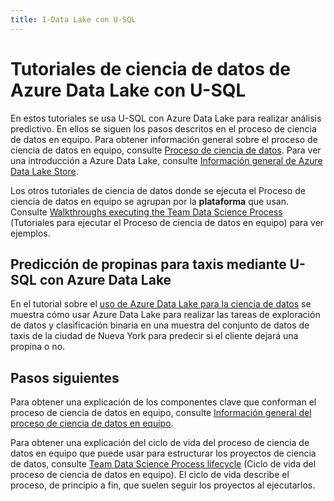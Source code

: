 ```yaml
---
title: 1-Data Lake con U-SQL
---
```

# <a name="azure-data-lake-data-science-walkthroughs-using-u-sql"></a>Tutoriales de ciencia de datos de Azure Data Lake con U-SQL

En estos tutoriales se usa U-SQL con Azure Data Lake para realizar análisis predictivo. En ellos se siguen los pasos descritos en el proceso de ciencia de datos en equipo. Para obtener información general sobre el proceso de ciencia de datos en equipo, consulte [Proceso de ciencia de datos](overview.md). Para ver una introducción a Azure Data Lake, consulte [Información general de Azure Data Lake Store](../../data-lake-store/data-lake-store-overview.md).

Los otros tutoriales de ciencia de datos donde se ejecuta el Proceso de ciencia de datos en equipo se agrupan por la **plataforma** que usan. Consulte [Walkthroughs executing the Team Data Science Process](walkthroughs.md) (Tutoriales para ejecutar el Proceso de ciencia de datos en equipo) para ver ejemplos.


## <a name="predict-taxi-tips-using-u-sql-with-azure-data-lake"></a>Predicción de propinas para taxis mediante U-SQL con Azure Data Lake

En el tutorial sobre el [uso de Azure Data Lake para la ciencia de datos](data-lake-walkthrough.md) se muestra cómo usar Azure Data Lake para realizar las tareas de exploración de datos y clasificación binaria en una muestra del conjunto de datos de taxis de la ciudad de Nueva York para predecir si el cliente dejará una propina o no. 


## <a name="next-steps"></a>Pasos siguientes

Para obtener una explicación de los componentes clave que conforman el proceso de ciencia de datos en equipo, consulte [Información general del proceso de ciencia de datos en equipo](overview.md).

Para obtener una explicación del ciclo de vida del proceso de ciencia de datos en equipo que puede usar para estructurar los proyectos de ciencia de datos, consulte [Team Data Science Process lifecycle](lifecycle.md) (Ciclo de vida del proceso de ciencia de datos en equipo). El ciclo de vida describe el proceso, de principio a fin, que suelen seguir los proyectos al ejecutarlos. 
